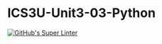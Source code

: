 # ICS3U-Unit3-03-Python

[![GitHub's Super Linter](https://github.com/Huzaifa-Khalid-2/ICS3U-Unit3-03-Python/workflows/GitHub's%20Super%20Linter/badge.svg)](https://github.com/Huzaifa-Khalid-2/ICS3U-Unit3-03-Python/actions)
